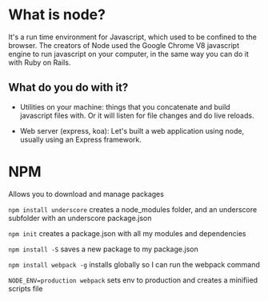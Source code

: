 # What is node?

It's a run time environment for Javascript, which used to be confined to the browser. The creators of Node used the Google Chrome V8 javascript engine to run javascript on your computer, in the same way you can do it with Ruby on Rails. 

## What do you do with it? 

- Utilities on your machine: things that you concatenate and build javascript files with. Or it will listen for file changes and do live reloads. 

- Web server (express, koa): Let's built a web application using node, usually using an Express framework. 

# NPM
Allows you to download and manage packages 

`npm install underscore` creates a node_modules folder, and an underscore subfolder with an underscore package.json 

`npm init` creates a package.json with all my modules and dependencies

`npm install -S` saves a new package to my package.json

`npm install webpack -g` installs globally so I can run the webpack command 

`NODE_ENV=production webpack` sets env to production and creates a minifiied scripts file 